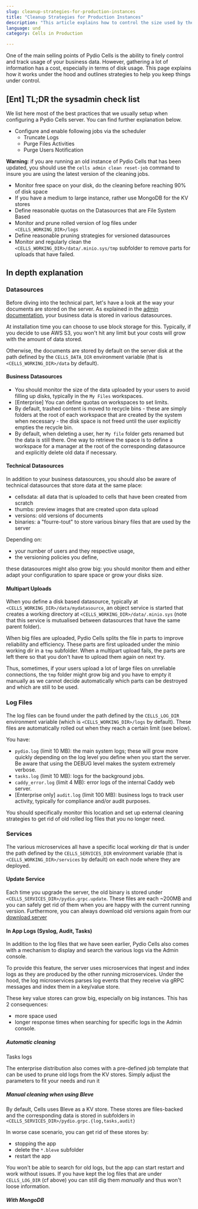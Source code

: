 ```yaml
---
slug: cleanup-strategies-for-production-instances
title: "Cleanup Strategies for Production Instances"
description: "This article explains how to control the size used by the internal technical data and defines strategies to prune old info to spare some space."
language: und
category: Cells in Production

---
```

One of the main selling points of Pydio Cells is the ability to finely control and track usage of your business data. However, gathering a lot of information has a cost, especially in terms of disk usage. This page explains how it works under the hood and outlines strategies to help you keep things under control.

## [Ent] TL;DR the sysadmin check list

We list here most of the best practices that we usually setup when configuring a Pydio Cells server. You can find further explanation below.

- Configure and enable following jobs via the scheduler
  - Truncate Logs
  - Purge Files Activities
  - Purge Users Notification

**Warning**: if you are running an old instance of Pydio Cells that has been updated, you should use the `cells admin clean reset-job` command to insure you are using the latest version of the cleaning jobs.

- Monitor free space on your disk, do the cleaning before reaching 90% of disk space
- If you have a medium to large instance, rather use MongoDB for the KV stores
- Define reasonable quotas on the Datasources that are File System Based
- Monitor and prune rolled version of log files under `<CELLS_WORKING_DIR>/logs` 
- Define reasonable pruning strategies for versioned datasources
- Monitor and regularly clean the `<CELLS_WORKING_DIR>/data/.minio.sys/tmp` subfolder to remove parts for uploads that have failed.
  
## In depth explanation 

### Datasources

Before diving into the technical part, let's have a look at the way your documents are stored on the server. As explained in the [admin documentation](/cells-v4/admin-guide/connect-your-storage/index/), your business data is stored in various datasources.

At installation time you can choose to use block storage for this. Typically, if you decide to use AWS S3, you won't hit any limit but your costs will grow with the amount of data stored.

Otherwise, the documents are stored by default on the server disk at the path defined by the `CELLS_DATA_DIR` environment variable (that is `<CELLS_WORKING_DIR>/data` by default).

#### Business Datasources 

- You should monitor the size of the data uploaded by your users to avoid filling up disks, typically in the `My Files` workspaces.
- [Enterprise] You can define quotas on workspaces to set limits.
- By default, trashed content is moved to recycle bins - these are simply folders at the root of each workspace that are created by the system when necessary - the disk space is not freed until the user explicitly empties the recycle bin.
- By default, when deleting a user, her `My file` folder gets renamed but the data is still there. One way to retrieve the space is to define a workspace for a manager at the root of the corresponding datasource and explicitly delete old data if necessary. 

#### Technical Datasources 

In addition to your business datasources, you should also be aware of technical datasources that store data at the same place:

- cellsdata: all data that is uploaded to cells that have been created from scratch
- thumbs: preview images that are created upon data upload
- versions: old versions of documents 
- binaries: a "fourre-tout" to store various binary files that are used by the server

Depending on:
- your number of users and they respective usage,
- the versioning policies you define,

these datasources might also grow big: you should monitor them and either adapt your configuration to spare space or grow your disks size.

#### Multipart Uploads

When you define a disk based datasource, typically at `<CELLS_WORKING_DIR>/data/mydatasource`, an object service is started that creates a working directory at `<CELLS_WORKING_DIR>/data/.minio.sys` (note that this service is mutualised between datasources that have the same parent folder).

When big files are uploaded, Pydio Cells splits the file in parts to improve reliability and efficiency. These parts are first uploaded under the minio working dir in a `tmp` subfolder. When a multipart upload fails, the parts are left there so that you don't have to upload them again on next try.

Thus, sometimes, if your users upload a lot of large files on unreliable connections, the `tmp` folder might grow big and you have to empty it manually as we cannot decide automatically which parts can be destroyed and which are still to be used. 

### Log Files

The log files can be found under the path defined by the `CELLS_LOG_DIR` environment variable (which is `<CELLS_WORKING_DIR>/logs` by default). These files are automatically rolled out when they reach a certain limit (see below).

You have:

- `pydio.log` (limit 10 MB): the main system logs; these will grow more quickly depending on the log level you define when you start the server. Be aware that using the DEBUG level makes the system extremely verbose.
- `tasks.log` (limit 10 MB): logs for the background jobs.
- `caddy_error.log` (limit 4 MB): error logs of the internal Caddy web server.
- [Enterprise only] `audit.log` (limit 100 MB): business logs to track user activity, typically for compliance and/or audit purposes. 

You should specifically monitor this location and set up external cleaning strategies to get rid of old rolled log files that you no longer need.

### Services

The various microservices all have a specific local working dir that is under the path defined by the `CELLS_SERVICES_DIR` environment variable (that is `<CELLS_WORKING_DIR>/services` by default) on each node where they are deployed.

#### Update Service

Each time you upgrade the server, the old binary is stored under `<CELLS_SERVICES_DIR>/pydio.grpc.update`. These files are each ~200MB and you can safely get rid of them when you are happy with the current running version. Furthermore, you can always download old versions again from our [download server](https://download.pydio.com/pub/)

#### In App Logs (Syslog, Audit, Tasks)

In addition to the log files that we have seen earlier, Pydio Cells also comes with a mechanism to display and search the various logs via the Admin console.

To provide this feature, the server uses microservices that ingest and index logs as they are produced by the other running microservices.
Under the hood, the log microservices parses log events that they receive via gRPC messages and index them in a key/value store.

These key value stores can grow big, especially on big instances. This has 2 consequences:

- more space used 
- longer response times when searching for specific logs in the Admin console.

##### Automatic cleaning 

Tasks logs 

The enterprise distribution also comes with a pre-defined job template that can be used to prune old logs from the KV stores.
Simply adjust the parameters to fit your needs and run it


##### Manual cleaning when using Bleve

By default, Cells uses Bleve as a KV store. 
These stores are files-backed and the corresponding data is stored in subfolders in  `<CELLS_SERVICES_DIR>/pydio.grpc.{log,tasks,audit}`

In worse case scenario, you can get rid of these stores by:

- stopping the app
- delete the `*.bleve` subfolder 
- restart the app

You won't be able to search for old logs, but the app can start restart and work without issues.
If you have kept the log files that are under `CELLS_LOG_DIR` (cf above) you can still dig them _manually_ and thus won't loose information.


##### With MongoDB






